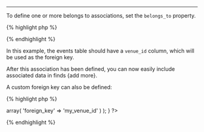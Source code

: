 ---
To define one or more belongs to associations, set the `belongs_to` property.

{% highlight php %}
<?php
class Event extends MvcModel {

  var $belongs_to = array('Venue');

}
?>
{% endhighlight %}

In this example, the events table should have a `venue_id` column, which will be used as the foreign key.

After this association has been defined, you can now easily include associated data in finds {add more}.

A custom foreign key can also be defined:

{% highlight php %}
<?php
class Event extends MvcModel {

  var $belongs_to = array(
    'Venue' => array(
      'foreign_key' => 'my_venue_id'
    )
  );

}
?>
{% endhighlight %}